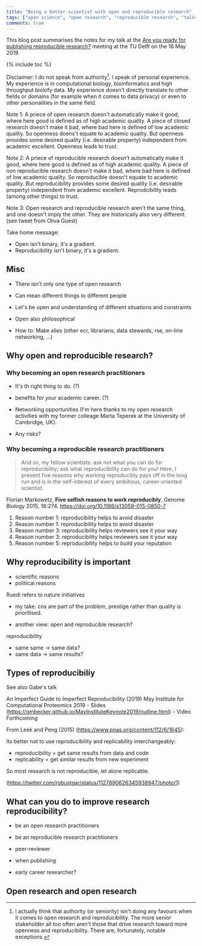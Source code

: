 ```yaml
---
title: "Being a better scientist with open and reproducible research"
tags: ["open science", "open research", "reproducible research", "talks"]
comments: true
---
```


This blog post summarises the notes for my talk at the [Are you ready
for publishing reproducible
research?](https://www.eventbrite.com/e/are-you-ready-for-publishing-reproducible-research-tickets-55561449792)
meeting at the TU Delft on the 16 May 2019.

{% include toc %}

Disclaimer: I do not speak from authority[^auth]. I speak of personal
experience. My experience is in computational biology, bioinformatics
and high throughput biolofy data. My experience doesn't directly
translate to other fields or domains (for example when it comes to
data privacy) or even to other personalities in the same field.

[^auth]: I actually think that authority (or seniority) isn't doing
    any favours when it comes to open research and
    reproducibility. The more senior stakeholder all too often aren't
    those that drive research toward more openness and
    reproducibility. There are, fortunately, notable exceptions.

Note 1: A priece of open research doesn't automatically make it good,
where here good is defined as of high academic quality. A piece of
closed research doesn't make it bad, where bad here is defined of low
academic quality. So openness doens't equate to academic quality. But
openness provides some desired quality (i.e. desirable property)
independent from academic excellent. Openness leads to trust.

Note 2: A priece of reproducible research doesn't automatically make
it good, where here good is defined as of high academic quality. A
piece of non reproducible research doesn't make it bad, where bad here
is defined of low academic quality. So reproducible doesn't equate to
academic quality. But reproducibility provides some desired quality
(i.e. desirable property) independent from academic
excellent. Reprodcibility leads (among other things) to trust.

Note 3: Open research and reproducible research aren't the same thing,
and one doesn't imply the other. They are historically also very
different. (see tweet from Oliva Guest)

Take home message:

- Open isn't binary, it's a gradient.
- Reproducibility isn't binary, it's a gradient.


## Misc

- There isn't only one type of open research

- Can mean different things to different people 

- Let's be open and understanding of different situations and constraints 

- Open also philosophical 


- How to: Make alies (other ecr, librarians, data stewards, rse,
  on-line networking, ...)


## Why open and reproducible research?

### Why becoming an open research practitioners

- It's th right thing to do. (?)

- benefits for your academic career. (?)

- Networking opportunities (I'm here thanks to my open research
  activities with my former colleage Marta Teperek at the University
  of Cambridge, UK).

- Any risks?

### Why becoming a reproducible research practitioners


> And so, my fellow scientists: ask not what you can do for
> reproducibility; ask what reproducibility can do for you! Here, I
> present five reasons why working reproducibly pays off in the long
> run and is in the self-interest of every ambitious, career-oriented
> scientist.

Florian Markowetz, **Five selfish reasons to work reproducibly**,
Genome Biology 2015, 16:274. https://doi.org/10.1186/s13059-015-0850-7

1. Reason number 1: reproducibility helps to avoid disaster
2. Reason number 1: reproducibility helps to avoid disaster
3. Reason number 3: reproducibility helps reviewers see it your way
4. Reason number 3: reproducibility helps reviewers see it your way
5. Reason number 5: reproducibility helps to build your reputation


## Why reproducibility is important

- scientific reasons
- political reasons

Ruedi refers to nature initiatives

- my take: cns are part of the problem, prestige rather than
  quality is prioritised.

- another view: open and reproducible research?

reproducibility
- same same -> same data?
- same data -> same results?


## Types of reproducibiliy

See also Gabe's talk


An Imperfect Guide to Imperfect Reproducibility (2019) May Institute
for Computational Proteomics 2019 - Slides
(https://gmbecker.github.io/MayInstituteKeynote2019/outline.html) -
Video Forthcoming



From Leek and Peng (2015) (https://www.pnas.org/content/112/6/1645):

Its better not to use reproducibility and replicability interchangeably: 

- reproducibility = get same results from data and code 
- replicability = get similar results from new experiment 

So most research is not reproducible, let alone replicable.

(https://twitter.com/robustgar/status/1127890626345938947/photo/1)

## What can you do to improve research reproducibility?

- be an open research practitioners
- be an reproducible research practitioners

- peer-reviewer
- when publishing
- early career researcher?


## Open research and open research


